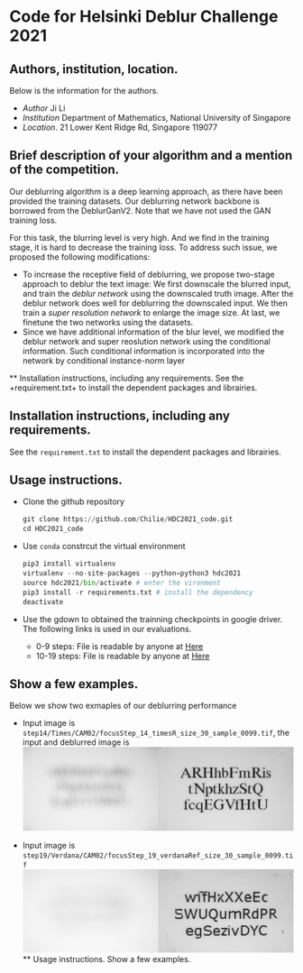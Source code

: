 # Code for Helsinki Deblur Challenge 2021
## Authors, institution, location.
Below is the information for the authors.
 + *Author*       Ji Li
 + *Institution*  Department of Mathematics, National University of Singapore
 + *Location*.    21 Lower Kent Ridge Rd, Singapore 119077    
## Brief description of your algorithm and a mention of the competition.
 Our deblurring algorithm is a deep learning approach, as there have been provided the training datasets. Our deblurring network backbone is borrowed from the DeblurGanV2. Note that we have not used the GAN training loss. 
 
 For this task, the blurring level is very high. And we find in the training stage, it is hard to decrease the training loss. To address such issue, we proposed the following modifications:
 + To increase the receptive field of deblurring, we propose two-stage approach to deblur the text image: We first downscale the blurred input, and train the *deblur network* using the downscaled truth image. After the deblur network does well for deblurring the downscaled input. We then train a *super resolution network* to enlarge the image size. At last, we finetune the two networks using the datasets.
 + Since we have additional information of the blur level, we modified the deblur network and super reoslution network using the conditional information. Such conditional information is incorporated into the network by conditional instance-norm layer

** Installation instructions, including any requirements.
See the +requirement.txt+ to install the dependent packages and librairies.
 ## Installation instructions, including any requirements.
See the ```requirement.txt``` to install the dependent packages and librairies.

 ## Usage instructions.
 + Clone the github repository
   
   ```python
   git clone https://github.com/Chilie/HDC2021_code.git
   cd HDC2021_code
   ```
 + Use ```conda```  constrcut the virtual environment
    ```python
    pip3 install virtualenv
    virtualenv --no-site-packages --python=python3 hdc2021
    source hdc2021/bin/activate # enter the vironment
    pip3 install -r requirements.txt # install the dependency 
    deactivate
    ```
 + Use the gdown to obtained the trainning checkpoints in google driver. The following links is used in our evaluations.

   +  0-9 steps: File is readable by anyone at [Here](https://drive.google.com/uc?id=1WjWqCFOiPtEced1fIN3uzSNa3KlBLvep&export=download)
   + 10-19 steps: File is readable by anyone at [Here](https://drive.google.com/uc?id=1uofTwmzm42NH44ETRpaN9aolXh6sNR6r&export=download)

 ## Show a few examples.

Below we show two exmaples of our deblurring performance
 + Input image is `step14/Times/CAM02/focusStep_14_timesR_size_30_sample_0099.tif`, the input and deblurred image is
    ![Example 1](./examples/focusStep_14_timesR_size_30_sample_0099.png)

 + Input image is `step19/Verdana/CAM02/focusStep_19_verdanaRef_size_30_sample_0099.tif`
    ![Example 2](./examples/focusStep_19_verdanaRef_size_30_sample_0099.png)
** Usage instructions.
Show a few examples.
